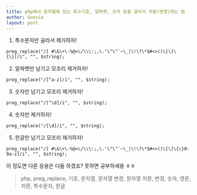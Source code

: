 ```yaml
---
title: php에서 문자열에 있는 특수기호, 알파벳, 숫자 등을 골라서 치환(변경)하는 법
author: Goosia
layout: post
---
```


1. 특수문자만 골라서 제거하자!

```preg_replace("/[ #\&\+\-%@=\/\\\:;,\.'\"\^`~\_|\!\?\*$#<>()\[\]\{\}]/i", "", $string);```

2. 알파벳만 남기고 모조리 제거하자!

```preg_replace("/[^a-z]/i", "", $string);```

3. 숫자만 남기고 모조리 제거하자!

```preg_replace("/[^\d]/i", "", $string);```

4. 숫자만 제거하자!

```preg_replace("/[\d]/i", "", $string);```

5. 한글만 남기고 모조리 제거하자!

```preg_replace("/[ #\&\+\-%@=\/\\\:;,\.'\"\^`~\_|\!\?\*$#<>()\[\]\{\}0-9a-z]/i", "", $string);```

이 정도면 다른 응용은 다들 하겠죠?
못하면 공부하세용 ㅎㅎ

<blockquote>php, preg_replace, 기호, 문자열, 문자열 변경, 문자열 치환, 변경, 숫자, 영문, 치환, 특수문자, 한글</blockquote>